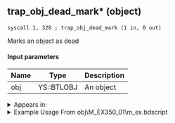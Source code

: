 ## trap_obj_dead_mark* (object)

`syscall 1, 328 ; trap_obj_dead_mark (1 in, 0 out)`

Marks an object as dead

#### Input parameters
| Name | Type | Description
|------|------|------------
| obj   | YS::BTLOBJ   | An object




<details>
	<summary>Appears in:</summary>
| filename | Entity (obj)
|----------|-------------
| obj\M_EX350_01\m_ex.bdscript       | ((M) Mushroom 1 (EX))          
| obj\M_EX350_02\m_ex.bdscript       | ((M) Mushroom 2 (EX))          
| obj\M_EX350_03\m_ex.bdscript       | ((M) Mushroom 3 (EX))          
| obj\M_EX350_04\m_ex.bdscript       | ((M) Mushroom 4 (EX))          
| obj\M_EX350_05\m_ex.bdscript       | ((M) Mushroom 5 (EX))          
| obj\M_EX350_06\m_ex.bdscript       | ((M) Mushroom 6 (EX))          
| obj\M_EX350_06_SU\m_ex.bdscript       | ((M) Mushroom 6 (SU))          
| obj\M_EX350_07\m_ex.bdscript       | ((M) Mushroom 7 (EX))          
| obj\M_EX350_08\m_ex.bdscript       | ((M) Mushroom 8 (EX))          
| obj\M_EX350_09\m_ex.bdscript       | ((M) Mushroom 9 (EX))          
| obj\M_EX350_10\m_ex.bdscript       | ((M) Mushroom 10 (EX))          
| obj\M_EX350_11\m_ex.bdscript       | ((M) Mushroom 11 (EX))          
| obj\M_EX350_12\m_ex.bdscript       | ((M) Mushroom 12 (EX))          
| obj\M_EX350_13\m_ex.bdscript       | ((M) Mushroom 13 (EX))          
| obj\M_EX590\m_ex.bdscript       | ((M) Bulky Vendor)          
| obj\M_EX590_NM\m_ex.bdscript       | ((M) Bulky Vendor (NM))          
| obj\M_EX720\m_ex.bdscript       | ((M) Shaman)          
| obj\M_EX720_HB\m_ex.bdscript       | ((M) Necromancer)          
| obj\M_EX870\m_ex.bdscript       | ((M) Sorcerer v2 - Cubes?)          
| obj\M_EX900\m_ex.bdscript       | ((M) Assassin)          

</details>

<details>
	<summary>Example Usage From obj\M_EX350_01\m_ex.bdscript</summary>
```plaintext
L2510:
 pushFromFSp 0
 pushImm 3
 syscall 1, 70 ; trap_obj_set_flag (2 in, 0 out)
 pushFromFSp 8
 gosub 8, L2552
 pushFromFSp 0
 fetchValue 4
 pushImmf 30
 syscall 1, 19 ; trap_sysobj_fadeout (2 in, 0 out)
 pushImmf 30
 gosub 8, L2552
 pushFromFSp 4
 jz L2545
 pushFromFSp 0
 syscall 1, 328 ; trap_obj_dead_mark (1 in, 0 out)
 jmp L2545
```
</details>

